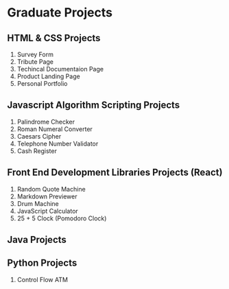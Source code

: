 # Graduate Projects

## HTML & CSS Projects
1. Survey Form
2. Tribute Page
3. Techincal Documentaion Page
4. Product Landing Page
5. Personal Portfolio

## Javascript Algorithm Scripting Projects
1. Palindrome Checker
2. Roman Numeral Converter
3. Caesars Cipher
4. Telephone Number Validator
5. Cash Register

## Front End Development Libraries Projects (React)
1. Random Quote Machine
2. Markdown Previewer
3. Drum Machine
4. JavaScript Calculator
5. 25 + 5 Clock (Pomodoro Clock)

## Java Projects

## Python Projects
1. Control Flow ATM
